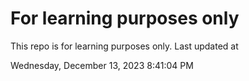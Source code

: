 # For learning purposes only
This repo is for learning purposes only.
Last updated at

Wednesday, December 13, 2023 8:41:04 PM

